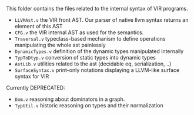 This folder contains the files related to the internal syntax of VIR programs.

- `LLVMAst.v`       the VIR front AST. Our parser of native llvm syntax returns an element of this AST
- `CFG.v`           the VIR internal AST as used for the semantics.
- `Traversal.v`     typeclass-based mechanism to define operations manipulating the whole ast painlessly
- `DynamicTypes.v`  definition of the dynamic types manipulated internally
- `TypToDtyp.v`     conversion of static types into dynamic types
- `AstLib.v`        utilities related to the ast (decidable eq, serialization, ..)
- `SurfaceSyntax.v` print-only notations displaying a LLVM-like surface syntax for VIR

Currently DEPRECATED:
- `Dom.v`     reasoning about dominators in a graph.
- `TypUtil.v` historic reasoning on types and their normalization
